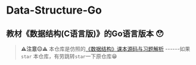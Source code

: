 # Data-Structure-Go
## 教材《数据结构(C语言版)》的Go语言版本 :hushed:

>  **:warning:注意:neutral_face::warning:** 本仓库是仿照的[《数据结构》课本源码与习题解析](https://github.com/kangjianwei/Data-Structure)
>  ------如果 `star` 本仓库，有劳跳转`star`一下原仓库:grin:



